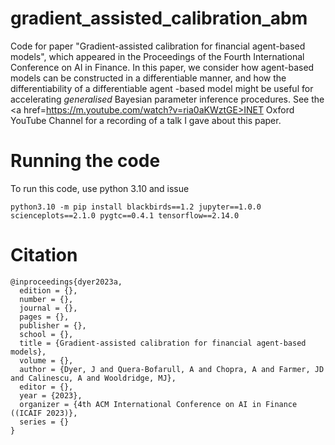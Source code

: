 # gradient_assisted_calibration_abm
Code for paper "Gradient-assisted calibration for financial agent-based models", 
which appeared in the Proceedings of the Fourth International Conference on AI in Finance. In this paper, we consider how agent-based models can be constructed in a differentiable manner, and how the differentiability of a differentiable agent
-based model might be useful for accelerating _generalised_ Bayesian parameter inference procedures. See the <a href=https://m.youtube.com/watch?v=ria0aKWztGE>INET Oxford YouTube Channel for a recording of a talk</a> I gave about this paper.

# Running the code
To run this code, use python 3.10 and issue
```
python3.10 -m pip install blackbirds==1.2 jupyter==1.0.0 scienceplots==2.1.0 pygtc==0.4.1 tensorflow==2.14.0
```

# Citation
```
@inproceedings{dyer2023a,
  edition = {},
  number = {},
  journal = {},
  pages = {},
  publisher = {},
  school = {},
  title = {Gradient-assisted calibration for financial agent-based models},
  volume = {},
  author = {Dyer, J and Quera-Bofarull, A and Chopra, A and Farmer, JD and Calinescu, A and Wooldridge, MJ},
  editor = {},
  year = {2023},
  organizer = {4th ACM International Conference on AI in Finance ((ICAIF 2023)},
  series = {}
}
```
